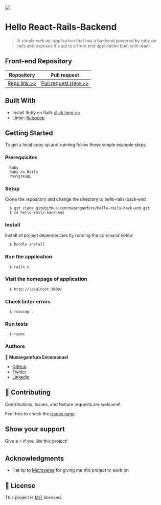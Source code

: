 ![](https://img.shields.io/badge/Microverse-blueviolet)

# Hello React-Rails-Backend

> A simple web api application that has a backend powered by ruby on rails and exposes it's api to a front end application built with react

## Front-end Repository

| Repository                                                            | Pull request                                                                         |
| --------------------------------------------------------------------- | ------------------------------------------------------------------------------------ |
| [Repo link >>](https://github.com/musangamfure/hello-rails-front-end) | [Pull request Here >>](https://github.com/nusangamfure/hello-rails-front-end/pull/1) |

## Built With

- Install Ruby on Rails [click here >>](https://guides.rubyonrails.org/)
- Linter: [Rubocop](https://rubocop.org/)

## Getting Started

To get a local copy up and running follow these simple example steps.

### Prerequisites

```
  Ruby
  Ruby on Rails
  PostgreSQL
```

### Setup

Clone the repository and change the directory to hello-rails-back-end

```
  $ git clone git@github.com:musangamfure/hello-rails-back-end.git
  $ cd hello-rails-back-end
```

### Install

Install all project dependencies by running the command below

```
  $ bundle install
```

### Run the application

```
  $ rails s
```

### Visit the homepage of application

```
  $ http://localhost:3000/
```

### Check linter errors

```
  $ rubocop .
```

### Run tests

```
  $ rspec
```

### Authors

👤 **Musangamfura Emmmanuel**

- [GitHub](https://github.com/musangamfure)
- [Twitter](https://twitter.com/musangamfure)
- [LinkedIn](https://www.linkedin.com/in/musangamfurae)

## 🤝 Contributing

Contributions, issues, and feature requests are welcome!

Feel free to check the [issues page](https://github.com/musangamfure/hello-rails-back-end/issues).

## Show your support

Give a ⭐️ if you like this project!

## Acknowledgments

- Hat tip to [Microverse](https://bit.ly/MicroverseTN) for giving me this project to work on

## 📝 License

This project is [MIT](./LICENSE) licensed.
